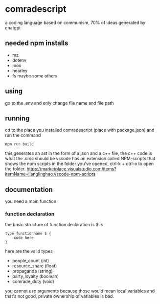# comradescript
a coding language based on communism, 70% of ideas generated by chatgpt

## needed npm installs
- mz
- dotenv
- moo
- nearley
- fs
maybe some others


## using
go to the .env and only change file name and file path

## running
cd to the place you installed comradescript (place with package.json) and run the command
```
npm run build
```
this generates an ast in the form of a json and a c++ file, the c++ code is what the .crsc should be
vscode has an extension called NPM-scripts that shows the npm scripts in the folder you've opened, ctrl-k + ctrl-o to open the folder. https://marketplace.visualstudio.com/items?itemName=jianglinghao.vscode-npm-scripts

## documentation
you need a main function

### function declaration
the basic structure of function declaration is this
```
type functionname $ {
    code here
}
```

here are the valid types
- people_count (int)
- resource_share (float)
- propaganda (string)
- party_loyalty (boolean)
- comrade_duty (void)

you cannot use arguments because those would mean local variables and that's not good, private ownership of variables is bad.
